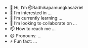 - 👋 Hi, I’m @Radhikapamungkasazriel
- 👀 I’m interested in ...
- 🌱 I’m currently learning ...
- 💞️ I’m looking to collaborate on ...
- 📫 How to reach me ...
- 😄 Pronouns: ...
- ⚡ Fun fact: ...

<!---
Radhikapamungkasazriel/Radhikapamungkasazriel is a ✨ special ✨ repository because its `README.md` (this file) appears on your GitHub profile.
You can click the Preview link to take a look at your changes.
--->
